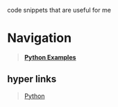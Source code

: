 code snippets that are useful for me
# Navigation

> [**Python Examples**](https://github.com/toebeaner/code-snippets/tree/main/python)

## hyper links
> [Python](https://www.python.org/downloads/)
